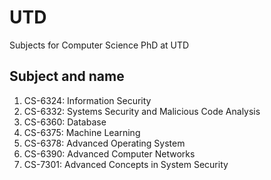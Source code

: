 # UTD
Subjects for Computer Science PhD at UTD

## Subject and name

1. CS-6324: Information Security
1. CS-6332: Systems Security and Malicious Code Analysis
1. CS-6360: Database
1. CS-6375: Machine Learning
1. CS-6378: Advanced Operating System
1. CS-6390: Advanced Computer Networks
1. CS-7301: Advanced Concepts in System Security
